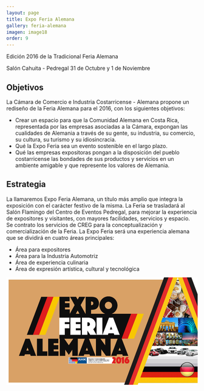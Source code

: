 ```yaml
---
layout: page
title: Expo Feria Alemana
gallery: feria-alemana
imagen: image18
order: 9
---
```

Edición 2016 de la Tradicional Feria Alemana

Salón Cahuita - Pedregal
31 de Octubre y 1 de Noviembre

## Objetivos
La Cámara de Comercio e Industria Costarricense - Alemana propone un rediseño de la Feria Alemana para el 2016, con los siguientes objetivos:
 - Crear un espacio para que la Comunidad Alemana en Costa Rica, representada por las empresas asociadas a la Cámara, expongan las cualidades de Alemania a través de su gente, su industria, su comercio, su cultura, su turismo  y su idiosincracia.
 - Qué la Expo Feria sea un evento sostenible en el largo plazo.
 - Qué las empresas expositoras pongan a la disposición del pueblo costarricense las bondades de sus productos y servicios en un ambiente amigable y que represente los valores de Alemania. 

## Estrategia
La llamaremos Expo Feria Alemana, un título más amplio que integra la exposición con el carácter festivo de la misma.
La Feria se trasladará al Salón Flamingo del Centro de Eventos Pedregal, para mejorar la experiencia de expositores y visitantes, con mayores facilidades, servicios y espacio.
Se contrato los servicios de CREG para la conceptualización y comercialización de la Feria.
La Expo Feria será una experiencia alemana que se dividirá en cuatro áreas principales:
 - Área para expositores
 - Área para la Industria Automotriz
 - Área de experiencia culinaria
 - Área de expresión artística, cultural y tecnológica

![Expo Feria Alemana](/photos/feria-alemana/1.jpg)
